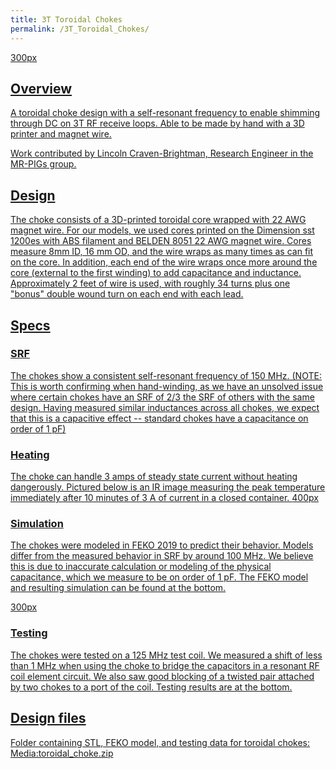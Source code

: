 ```yaml
---
title: 3T Toroidal Chokes
permalink: /3T_Toroidal_Chokes/
---
```


<a href="/md_pages/File:choke_picture.jpg" class="wikilink"
title="300px">300px

## Overview

A toroidal choke design with a self-resonant frequency to enable
shimming through DC on 3T RF receive loops. Able to be made by hand with
a 3D printer and magnet wire.

Work contributed by Lincoln Craven-Brightman, Research Engineer in the
MR-PIGs group.

## Design

The choke consists of a 3D-printed toroidal core wrapped with 22 AWG
magnet wire. For our models, we used cores printed on the Dimension sst
1200es with ABS filament and BELDEN 8051 22 AWG magnet wire. Cores
measure 8mm ID, 16 mm OD, and the wire wraps as many times as can fit on
the core. In addition, each end of the wire wraps once more around the
core (external to the first winding) to add capacitance and inductance.
Approximately 2 feet of wire is used, with roughly 34 turns plus one
"bonus" double wound turn on each end with each lead.

## Specs

### SRF

The chokes show a consistent self-resonant frequency of 150 MHz. (NOTE:
This is worth confirming when hand-winding, as we have an unsolved issue
where certain chokes have an SRF of 2/3 the SRF of others with the same
design. Having measured similar inductances across all chokes, we expect
that this is a capacitive effect -- standard chokes have a capacitance
on order of 1 pF)

### Heating

The choke can handle 3 amps of steady state current without heating
dangerously. Pictured below is an IR image measuring the peak
temperature immediately after 10 minutes of 3 A of current in a closed
container.
<a href="/md_pages/File:choke_thermal.jpg" class="wikilink"
title="400px">400px

### Simulation

The chokes were modeled in FEKO 2019 to predict their behavior. Models
differ from the measured behavior in SRF by around 100 MHz. We believe
this is due to inaccurate calculation or modeling of the physical
capacitance, which we measure to be on order of 1 pF. The FEKO model and
resulting simulation can be found at the bottom.

<a href="/md_pages/File:choke_feko.png" class="wikilink" title="300px">300px

### Testing

The chokes were tested on a 125 MHz test coil. We measured a shift of
less than 1 MHz when using the choke to bridge the capacitors in a
resonant RF coil element circuit. We also saw good blocking of a twisted
pair attached by two chokes to a port of the coil. Testing results are
at the bottom.

## Design files

Folder containing STL, FEKO model, and testing data for toroidal
chokes:
<a href="/md_pages/Media:toroidal_choke.zip" class="wikilink"
title="Media:toroidal_choke.zip">Media:toroidal_choke.zip